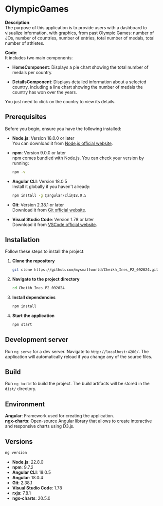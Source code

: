 # OlympicGames  

**Description**:  
The purpose of this application is to provide users with a dashboard to visualize information, with graphics, from past Olympic Games: number of JOs, number of countries, number of entries, total number of medals, total number of athletes.

**Code**:  
It includes two main components:

- **HomeComponent**: Displays a pie chart showing the total number of medals per country.

- **DetailsComponent**: Displays detailed information about a selected country, including a line chart showing the number of medals the country has won over the years.

You just need to click on the country to view its details.

## Prerequisites

Before you begin, ensure you have the following installed:

- **Node.js**: Version 18.0.0 or later  
  You can download it from [Node.js official website](https://nodejs.org/).

- **npm**: Version 9.0.0 or later  
  npm comes bundled with Node.js. You can check your version by running:
  ```bash
  npm -v
  ```

- **Angular CLI**: Version 18.0.5  
  Install it globally if you haven't already:
  ```bash
  npm install -g @angular/cli@18.0.5
  ```

- **Git**: Version 2.38.1 or later  
  Download it from [Git official website](https://git-scm.com/).

- **Visual Studio Code**: Version 1.78 or later  
  Download it from [VSCode official website](https://code.visualstudio.com/).

## Installation  

Follow these steps to install the project:

1. **Clone the repository**
   ```bash
   git clone https://github.com/mysmallworld/Cheikh_Ines_P2_092024.git
   ```

2. **Navigate to the project directory**
   ```bash
   cd Cheikh_Ines_P2_092024
   ```

3. **Install dependencies**
   ```bash
   npm install
   ```

4. **Start the application**
   ```bash
   npm start
   ```

## Development server  

Run `ng serve` for a dev server. Navigate to `http://localhost:4200/`. The application will automatically reload if you change any of the source files.

## Build  

Run `ng build` to build the project. The build artifacts will be stored in the `dist/` directory.

## Environment  

**Angular**: Framework used for creating the application.  
**ngx-charts**: Open-source Angular library that allows to create interactive and responsive charts using D3.js.

## Versions  

```bash 
ng version
```

- **Node.js**: 22.8.0
- **npm**: 9.7.2
- **Angular CLI**: 18.0.5
- **Angular**: 18.0.4
- **Git**: 2.38.1
- **Visual Studio Code**: 1.78
- **rxjs**: 7.8.1
- **ngx-charts**: 20.5.0

